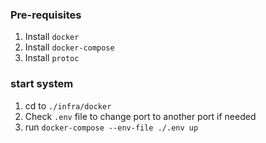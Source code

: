 ### Pre-requisites
1. Install `docker`
2. Install `docker-compose`
3. Install `protoc`
### start system
1. cd to `./infra/docker`
2. Check `.env` file to change port to another port if needed
3. run `docker-compose --env-file ./.env up`